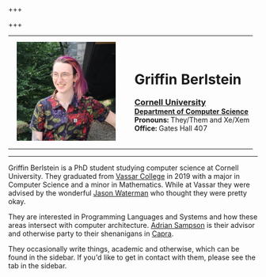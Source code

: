 +++

+++
<div class="profile">
<table class="table-profile">
    <tr>
        <td>
            <figure class="headshot-img" style="margin:10px; width:200px">
                <img src="/images/headshot.jpg" width=200 height=200>
            </figure>
        </td>
        <td>
        </td>
        <td>
            <div class="info" style="">
                <h1>Griffin Berlstein</h1>
                <h3 style="margin:auto"><a href="https://www.cornell.edu/">Cornell University</a></h3>
                <h4 style="margin:auto"><a href="https://www.cs.cornell.edu/">Department of Computer Science</a></h4>
                <p style="margin:auto"> <strong>Pronouns:</strong> They/Them and Xe/Xem</p>
                <p style="margin:auto"> <strong>Office:</strong> Gates Hall 407</p>
            </div>
        </td>
    </tr>

</table>

<hr>



</div>

Griffin Berlstein is a PhD student studying computer science at Cornell University. They
graduated from [Vassar College](https://www.vassar.edu/) in 2019 with a major in
Computer Science and a minor in Mathematics. While at Vassar they were advised by the
wonderful [Jason Waterman](https://www.vassar.edu/faculty/jawaterman/) who thought they
were pretty okay.

They are interested in Programming Languages and Systems and how these areas intersect
with computer architecture. [Adrian Sampson](https://www.cs.cornell.edu/~asampson/) is
their advisor and otherwise party to their shenanigans in
[Capra](https://capra.cs.cornell.edu/).

They occasionally write things, academic and otherwise, which can be found in the
sidebar. If you'd like to get in contact with them, please see the tab in the
sidebar.
